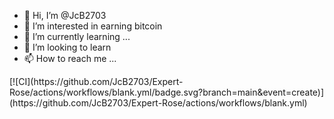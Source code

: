 - 👋 Hi, I’m @JcB2703
- 👀 I’m interested in earning bitcoin
- 🌱 I’m currently learning ...
- 💞️ I’m looking to learn
- 📫 How to reach me ...

<!---
JcB2703/JcB2703 is a ✨ special ✨ repository because its `README.md` (this file) appears on your GitHub profile.
You can click the Preview link to take a look at your changes.
--->[![CI](https://github.com/JcB2703/Expert-Rose/actions/workflows/blank.yml/badge.svg?branch=main&event=create)](https://github.com/JcB2703/Expert-Rose/actions/workflows/blank.yml)

